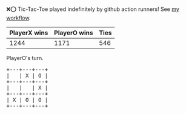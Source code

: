 :x::o: Tic-Tac-Toe played indefinitely by github action runners! See [my workflow](.github/workflows/play.yaml).

|PlayerX wins|PlayerO wins|Ties|
|-|-|-|
|1244|1171|546|

PlayerO's turn.

<pre>
+---+---+---+
|   | X | O |
+---+---+---+
|   |   | X |
+---+---+---+
| X | O | O |
+---+---+---+
</pre>